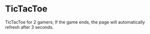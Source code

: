 # TicTacToe
TicTacToe for 2 gamers;
If the game ends, the page will automatically refresh after 3 seconds.
